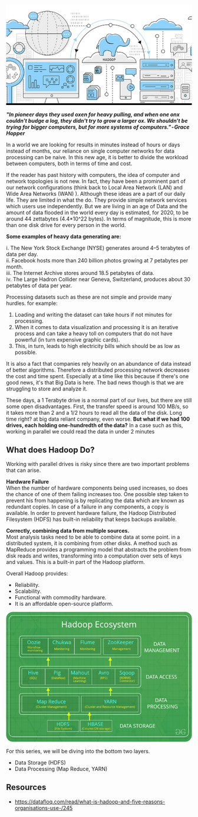 ![Hadoop Art](Assets/hadoop-art.jpg)

***"In pioneer days they used oxen for heavy pulling, and when one onx couldn't budge a log, they didn't try to grow a larger ox. We shouldn't be trying for bigger computers, but for more systems of computers." - Grace Hopper***

In a world we are looking for results in minutes instead of hours or days instead of months, our reliance on single computer networks for data processing can be naive. In this new age, it is better to divide the workload between computers, both in terms of time and cost.

If the reader has past history with computers, the idea of computer and network topologies is not new. In fact, they have been a prominent part of our network configurations (think back to Local Area Network (LAN) and Wide Area Networks (WAN) ). Although these ideas are a part of our daily life. They are limited in what the do. They provide simple network services which users use independently. But we are living in an age of Data and the amount of data flooded in the world every day is estimated, for 2020, to be around 44 zettabytes (4.4*10^22 bytes). In terms of magnitude, this is more than one disk drive for every person in the world.

**Some examples of heavy data generating are:**

i. The New York Stock Exchange (NYSE) generates around 4–5 terabytes of data per day. </br>
ii. Facebook hosts more than 240 billion photos growing at 7 petabytes per month. </br>
iii. The Internet Archive stores around 18.5 petabytes of data. </br>
iv. The Large Hadron Collider near Geneva, Switzerland, produces about 30 petabytes of data per year. </br>

Processing datasets such as these are not simple and provide many hurdles. for example:

1. Loading and writing the dataset can take hours if not minutes for processing.
2. When it comes to data visualization and processing it is an iterative process and can take a heavy toll on computers that do not have powerful (in turn expensive graphic cards).
3. This, in turn, leads to high electricity bills which should be as low as possible.

It is also a fact that companies rely heavily on an abundance of data instead of better algorithms. Therefore a distributed processing network decreases the cost and time spent. Especially at a time like this because if there's one good news, it's that Big Data is here. The bad news though is that we are struggling to store and analyze it.

These days, a  1 Terabyte drive is a normal part of our lives, but there are still some open disadvantages. First, the transfer speed is around 100 MB/s, so it takes more than 2 and a 1/2 hours to read all the data of the disk. Long time right? at big data reliant company, even worse. **But what if we had 100 drives, each holding one-hundredth of the data?** In a case such as this, working in parallel we could read the data in under 2 minutes

## What does Hadoop Do?
Working with parallel drives is risky since there are two important problems that can arise. </br>

**Hardware Failure** </br>
When the number of hardware components being used increases, so does the chance of one of them failing increases too. One possible step taken to prevent his from happening is by replicating the data which are known as redundant copies. In case of a failure in any components, a copy is available. In order to prevent hardware failure, the Hadoop Distributed Filesystem (HDFS) has built-in reliability that keeps backups available.

**Correctly, combining data from multiple sources.** </br>
Most analysis tasks need to be able to combine data at some point. in a distributed system, it is combining from other disks. A method such as MapReduce provides a programming model that abstracts the problem from disk reads and writes, transforming into a computation over sets of keys and values. This is a built-in part of the Hadoop platform.

Overall Hadoop provides:
- Reliability.
- Scalability.
- Functional with commodity hardware.
- It is an affordable open-source platform.


![Hadoop EcoSystem](Assets/HadoopEcosystem-min.png)


For this series, we will be diving into the bottom two layers.
- Data Storage (HDFS)
- Data Processing (Map Reduce, YARN)




## Resources

- https://datafloq.com/read/what-is-hadoop-and-five-reasons-organisations-use-/245